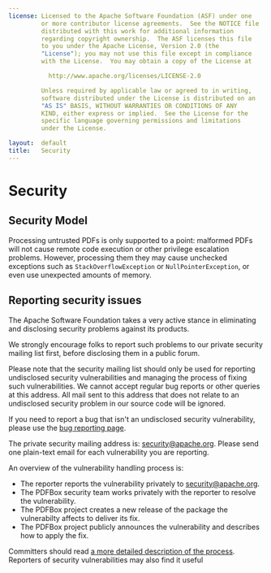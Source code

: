 ```yaml
---
license: Licensed to the Apache Software Foundation (ASF) under one
         or more contributor license agreements.  See the NOTICE file
         distributed with this work for additional information
         regarding copyright ownership.  The ASF licenses this file
         to you under the Apache License, Version 2.0 (the
         "License"); you may not use this file except in compliance
         with the License.  You may obtain a copy of the License at

           http://www.apache.org/licenses/LICENSE-2.0

         Unless required by applicable law or agreed to in writing,
         software distributed under the License is distributed on an
         "AS IS" BASIS, WITHOUT WARRANTIES OR CONDITIONS OF ANY
         KIND, either express or implied.  See the License for the
         specific language governing permissions and limitations
         under the License.

layout:  default
title:   Security
---
```


# Security

## Security Model

Processing untrusted PDFs is only supported to a point: malformed PDFs
will not cause remote code execution or other privilege escalation
problems. However, processing them they may cause unchecked exceptions
such as `StackOverflowException` or `NullPointerException`, or even use
unexpected amounts of memory.

## Reporting security issues

The Apache Software Foundation takes a very active stance in eliminating and disclosing security problems against its products.

We strongly encourage folks to report such problems to our private security mailing list first, before disclosing them in a public forum.

Please note that the security mailing list should only be used for reporting undisclosed security vulnerabilities and managing the process of fixing such vulnerabilities. We cannot accept regular bug reports or other queries at this address. All mail sent to this address that does not relate to an undisclosed security problem in our source code will be ignored.

If you need to report a bug that isn't an undisclosed security vulnerability, please use the [bug reporting page](https://issues.apache.org/jira/projects/PDFBOX).

The private security mailing address is: [security@apache.org](mailto:security@apache.org). Please send one plain-text email for each vulnerability you are reporting.

An overview of the vulnerability handling process is:

* The reporter reports the vulnerability privately to [security@apache.org](security@apache.org).
* The PDFBox security team works privately with the reporter to resolve the vulnerability.
* The PDFBox project creates a new release of the package the vulnerabilty affects to deliver its fix.
* The PDFBox project publicly announces the vulnerability and describes how to apply the fix.

Committers should read [a more detailed description of the process](https://www.apache.org/security/committers.html). Reporters of security vulnerabilities may also find it useful
